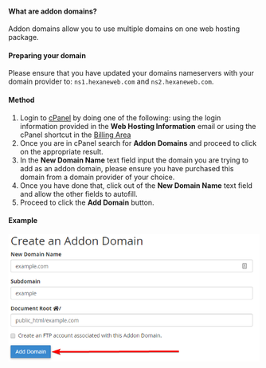 #### What are addon domains?
Addon domains allow you to use multiple domains on one web hosting package.

#### Preparing your domain
Please ensure that you have updated your domains nameservers with your domain provider to: `ns1.hexaneweb.com` and `ns2.hexaneweb.com`.

#### Method
1. Login to [cPanel](https://cpanel.hexaneweb.com) by doing one of the following: using the login information provided in the **Web Hosting Information** email or using the cPanel shortcut in the [Billing Area](https://billing.hexanenetworks.com/)
2. Once you are in cPanel search for **Addon Domains** and proceed to click on the appropriate result.
3. In the **New Domain Name** text field input the domain you are trying to add as an addon domain, please ensure you have purchased this domain from a domain provider of your choice.
4. Once you have done that, click out of the **New Domain Name** text field and allow the other fields to autofill.
5. Proceed to click the **Add Domain** button.

#### Example
![](https://raw.githubusercontent.com/HexaneNetworks/help-assets/master/assets/addon-domains.png)